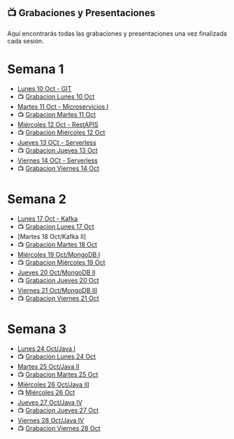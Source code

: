 ## 📺 Grabaciones y Presentaciones
Aquí encontrarás todas las grabaciones y presentaciones una vez finalizada cada sesión.

# Semana 1
- [Lunes 10 Oct - GIT](https://drive.google.com/file/d/1VhgSs2dKZWlTz3MEbAQ6GFFJp4LknQPZ/view?usp=sharing)
- 📺 [Grabacion Lunes 10 Oct](https://drive.google.com/file/d/12z-L5l5sW80OmnWfITIb6qXyTYvjDDe4/view?usp=sharing)
- [Martes 11 Oct - Microservicios I](https://drive.google.com/file/d/1otrS1w_XV17eOVrMZnNhppjwbQ-jpp_5/view?usp=sharing)
- 📺 [Grabacion Martes 11 Oct](https://drive.google.com/file/d/1rX8w7BC6l0BfXmiA5CGu2MWQ1reG9SQ5/view?usp=sharing)
- [Miércoles 12 Oct - RestAPIS](https://drive.google.com/file/d/1UShB87CX7QilLkVjVFFMIyTulcV2Kfav/view?usp=sharing)
- 📺 [Grabacion Miércoles 12 Oct](https://drive.google.com/file/d/11Ivq1W9qDGQteO6xieF65bntCbzQ38pC/view?usp=sharing)
- [Jueves 13 OCt - Serverless](https://drive.google.com/file/d/1kJTmItIBeuELIU8IkKukGOMcG-5-_6Qa/view?usp=sharing)
- 📺 [Grabacion Jueves 13 Oct](https://drive.google.com/file/d/1H-7we-UYQ7VDkvTKyYhj3LTAzX-RdB7E/view?usp=sharing)
- [Viernes 14 OCt - Serverless](https://drive.google.com/file/d/1kJTmItIBeuELIU8IkKukGOMcG-5-_6Qa/view?usp=sharing)
- 📺 [Grabacion Viernes 14 Oct](https://drive.google.com/file/d/1IK2GDakHa9pyTuFkSz6Q1nufgqnmJ-5l/view?usp=sharing)

# Semana 2
- [Lunes 17 Oct - Kafka](https://drive.google.com/file/d/1bnCAxnOfR3VPBx0gz_0sdHPvSG5MpuIr/view?usp=sharing)
- 📺 [Grabacion Lunes 17 Oct](https://drive.google.com/file/d/1u5IXK8yrF5wM-EyXxdG8ez7_r-nsBtu6/view?usp=sharing)
- [Martes 18 Oct/Kafka II]
- 📺 [Grabacion Martes 18 Oct](https://drive.google.com/file/d/1WAfMZu-HMzRtpEPgshFkg6XkQGs1sqDJ/view?usp=sharing)
- [Miércoles 19 Oct/MongoDB I](https://drive.google.com/file/d/19H5CklcerEasTz5cGfD3RktyFmU0_D7Y/view?usp=sharing)
- 📺 [Grabacion Miércoles 19 Oct](https://drive.google.com/file/d/1cHQlrgKU_BvX5-s-4ZBJVjkermDcMkBo/view?usp=sharing)
- [Jueves 20 Oct/MongoDB II](https://drive.google.com/file/d/1l4wRUh0VN6nyW94tvLjgnOP_AGn3FC6w/view?usp=sharing)
- 📺 [Grabacion Jueves 20 Oct](https://drive.google.com/file/d/1Ms7Z8Gr72zJydITX3_fsqIkhPoceAbYW/view?usp=sharing)
- [Viernes 21 Oct/MongoDB III](https://drive.google.com/file/d/16pyBU8U2FZlWD_ewOuuPZhKLus4OgJ0n/view?usp=sharing)
- 📺 [Grabacion Viernes 21 Oct]()

# Semana 3
- [Lunes 24 Oct/Java I](https://drive.google.com/file/d/1lqaxAF_UlqB3BXpt0FTcFqhsTASXRMke/view?usp=sharing)
- 📺 [Grabacion Lunes 24 Oct]()
- [Martes 25 Oct/Java II](https://drive.google.com/file/d/10KYhGPCAw2ITzkNQ35WnNvNNxHme1HyG/view?usp=sharing)
- 📺 [Grabacion Martes 25 Oct]()
- [Miércoles 26 Oct/Java III](https://drive.google.com/file/d/1sdoIbvTALHk1tbPi4yEeC2QssF0w3sCf/view?usp=sharing)
- 📺 [Miércoles 26 Oct]()
- [Jueves 27 Oct/Java IV](https://drive.google.com/file/d/1Xw7N8B59ZgQlNTuSTLGSpS_x9-Sas9hF/view?usp=sharing)
- 📺 [Grabacion Jueves 27 Oct]()
-  [Viernes 28 Oct/Java IV]()
- 📺 [Grabacion Viernes 28 Oct]()

